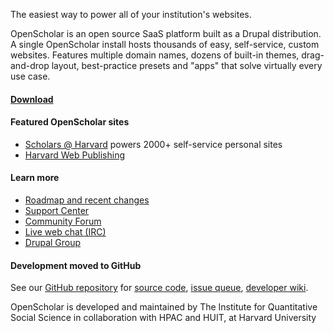 The easiest way to power all of your institution's websites.

OpenScholar is an open source SaaS platform built as a Drupal distribution. A single OpenScholar install hosts thousands of easy, self-service, custom websites. Features multiple domain names, dozens of built-in themes, drag-and-drop layout, best-practice presets and "apps" that solve virtually every use case.

#### [Download](http://theopenscholar.org/download)

#### Featured OpenScholar sites

* [Scholars @ Harvard](http://scholar.harvard.edu) powers 2000+ self-service personal sites
* [Harvard Web Publishing](http://hwp.harvard.edu/pages/featured-sites)

#### Learn more

* [Roadmap and recent changes](http://theopenscholar.org/roadmap)
* [Support Center](http://support.openscholar.harvard.edu/)
* [Community Forum](http://community.openscholar.harvard.edu/openscholar)
* [Live web chat (IRC)](http://webchat.freenode.net/?nick=guest&channels=#openscholar)
* [Drupal Group](http://groups.drupal.org/openscholar)

#### Development moved to GitHub

See our [GitHub repository](https://github.com/openscholar/openscholar) for [source code](https://github.com/openscholar/openscholar), [issue queue](https://github.com/openscholar/openscholar/issues), [developer wiki](https://github.com/openscholar/openscholar/wiki]).

OpenScholar is developed and maintained by The Institute for Quantitative Social Science in collaboration with HPAC and HUIT, at Harvard University
